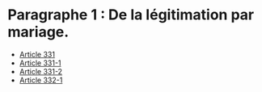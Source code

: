 # Paragraphe 1 : De la légitimation par mariage.

- [Article 331](article-331.md)
- [Article 331-1](article-331-1.md)
- [Article 331-2](article-331-2.md)
- [Article 332-1](article-332-1.md)
